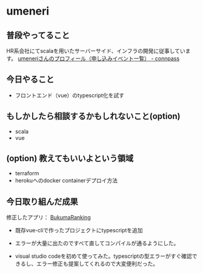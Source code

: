 # umeneri
## 普段やってること
HR系会社にてscalaを用いたサーバーサイド、インフラの開発に従事しています。
[umeneriさんのプロフィール（申し込みイベント一覧） - connpass](https://connpass.com/user/umeneri/)

## 今日やること
- フロントエンド（vue）のtypescript化を試す

## もしかしたら相談するかもしれないこと(option)
* scala
* vue

## (option) 教えてもいいよという領域
* terraform
* herokuへのdocker containerデプロイ方法

## 今日取り組んだ成果
修正したアプリ：
[BukumaRanking](https://secret-garden-51863.herokuapp.com/ranking/annually)

- 既存vue-cliで作ったプロジェクトにtypescriptを追加
- エラーが大量に出たのですべて直してコンパイルが通るようにした。

- visual studio codeを初めて使ってみた。typescriptの型エラーがすぐ確認できるし、エラー修正も提案してくれるので大変便利だった。



